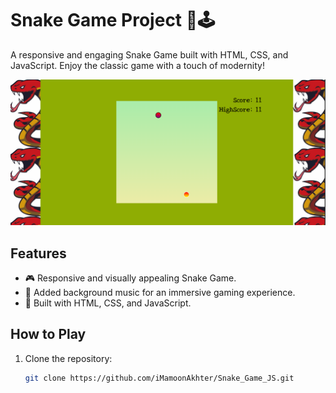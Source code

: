 # Snake Game Project 🐍🕹️

A responsive and engaging Snake Game built with HTML, CSS, and JavaScript. Enjoy the classic game with a touch of modernity!

![Demo](demo.png)

## Features

- 🎮 Responsive and visually appealing Snake Game.
- 🎵 Added background music for an immersive gaming experience.
- 🚀 Built with HTML, CSS, and JavaScript.

## How to Play

1. Clone the repository:

   ```bash
   git clone https://github.com/iMamoonAkhter/Snake_Game_JS.git
